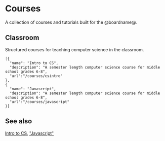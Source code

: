 # Courses

A collection of courses and tutorials built for the @boardname@.

## Classroom

Structured courses for teaching computer science in the classroom.

```codecard
[{
  "name": "Intro to CS",
  "description": "A semester length computer science course for middle school grades 6-8",
  "url":"/courses/csintro"
},
{
  "name": "Javascript",
  "description": "A semester length computer science course for middle school grades 6-8",
  "url":"/courses/javascript"
}]
```

## See also

[Intro to CS](/courses/csintro),
["Javascript"](/courses/javascript)